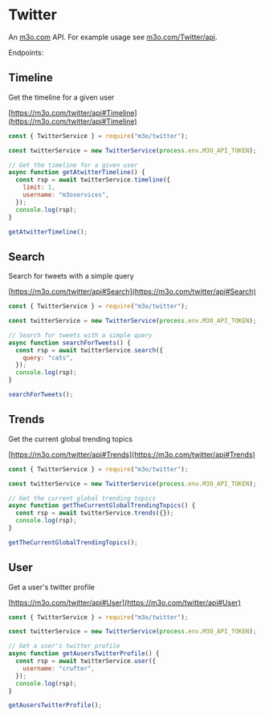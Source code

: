 # Twitter

An [m3o.com](https://m3o.com) API. For example usage see [m3o.com/Twitter/api](https://m3o.com/Twitter/api).

Endpoints:

## Timeline

Get the timeline for a given user

[https://m3o.com/twitter/api#Timeline](https://m3o.com/twitter/api#Timeline)

```js
const { TwitterService } = require("m3o/twitter");

const twitterService = new TwitterService(process.env.M3O_API_TOKEN);

// Get the timeline for a given user
async function getAtwitterTimeline() {
  const rsp = await twitterService.timeline({
    limit: 1,
    username: "m3oservices",
  });
  console.log(rsp);
}

getAtwitterTimeline();
```

## Search

Search for tweets with a simple query

[https://m3o.com/twitter/api#Search](https://m3o.com/twitter/api#Search)

```js
const { TwitterService } = require("m3o/twitter");

const twitterService = new TwitterService(process.env.M3O_API_TOKEN);

// Search for tweets with a simple query
async function searchForTweets() {
  const rsp = await twitterService.search({
    query: "cats",
  });
  console.log(rsp);
}

searchForTweets();
```

## Trends

Get the current global trending topics

[https://m3o.com/twitter/api#Trends](https://m3o.com/twitter/api#Trends)

```js
const { TwitterService } = require("m3o/twitter");

const twitterService = new TwitterService(process.env.M3O_API_TOKEN);

// Get the current global trending topics
async function getTheCurrentGlobalTrendingTopics() {
  const rsp = await twitterService.trends({});
  console.log(rsp);
}

getTheCurrentGlobalTrendingTopics();
```

## User

Get a user's twitter profile

[https://m3o.com/twitter/api#User](https://m3o.com/twitter/api#User)

```js
const { TwitterService } = require("m3o/twitter");

const twitterService = new TwitterService(process.env.M3O_API_TOKEN);

// Get a user's twitter profile
async function getAusersTwitterProfile() {
  const rsp = await twitterService.user({
    username: "crufter",
  });
  console.log(rsp);
}

getAusersTwitterProfile();
```
